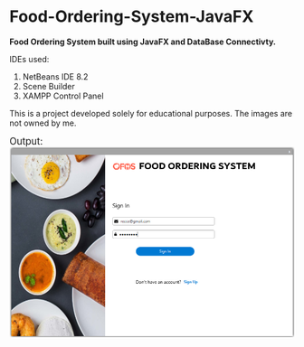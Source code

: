 # Food-Ordering-System-JavaFX

<b>Food Ordering System built using JavaFX and DataBase Connectivty. </b>

IDEs used:
  1. NetBeans IDE 8.2
  2. Scene Builder
  3. XAMPP Control Panel
  
  This is a project developed solely for educational purposes. The images are not owned by me. 
  
 <big> Output: </big>
 <img src="FOS\Outputs\Page1.png">
  
